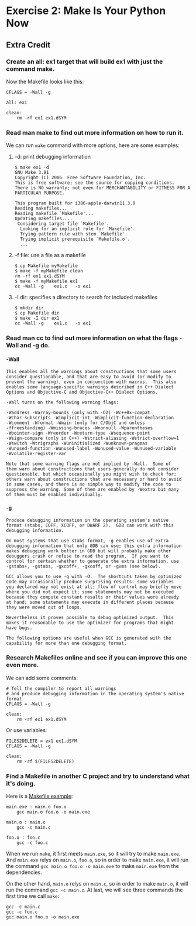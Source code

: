 # Exercise 2: Make Is Your Python Now
## Extra Credit
### Create an all: ex1 target that will build ex1 with just the command make.
Now the Makefile looks like this:
```
CFLAGS = -Wall -g

all: ex1

clean:
	rm -rf ex1 ex1.dSYM
```
### Read man make to find out more information on how to run it.
We can run `make` command with more options, here are some examples:

1. -d: print debugging information

    ```
    $ make ex1 -d
    GNU Make 3.81
    Copyright (C) 2006  Free Software Foundation, Inc.
    This is free software; see the source for copying conditions.
    There is NO warranty; not even for MERCHANTABILITY or FITNESS FOR A
    PARTICULAR PURPOSE.

    This program built for i386-apple-darwin11.3.0
    Reading makefiles...
    Reading makefile `Makefile'...
    Updating makefiles....
     Considering target file `Makefile'.
      Looking for an implicit rule for `Makefile'.
      Trying pattern rule with stem `Makefile'.
      Trying implicit prerequisite `Makefile.o'.
      ...
    ```
2. -f file: use a file as a makefile

    ```
    $ cp Makefile myMakefile
    $ make -f myMakefile clean
    rm -rf ex1 ex1.dSYM
    $ make -f myMakefile ex1
    cc -Wall -g    ex1.c   -o ex1
    ```
3. -I dir: specifies a directory to search for  included  makefiles

    ```
    $ mkdir dir
    $ cp Makefile dir
    $ make -I dir ex1
    cc -Wall -g    ex1.c   -o ex1
    ```

### Read man cc to find out more information on what the flags -Wall and -g do.
#### -Wall
```
This enables all the warnings about constructions that some users
consider questionable, and that are easy to avoid (or modify to
prevent the warning), even in conjunction with macros.  This also
enables some language-specific warnings described in C++ Dialect
Options and Objective-C and Objective-C++ Dialect Options.

-Wall turns on the following warning flags:

-Waddress -Warray-bounds (only with -O2) -Wc++0x-compat
-Wchar-subscripts -Wimplicit-int -Wimplicit-function-declaration
-Wcomment -Wformat -Wmain (only for C/ObjC and unless
-ffreestanding) -Wmissing-braces -Wnonnull -Wparentheses
-Wpointer-sign -Wreorder -Wreturn-type -Wsequence-point
-Wsign-compare (only in C++) -Wstrict-aliasing -Wstrict-overflow=1
-Wswitch -Wtrigraphs -Wuninitialized -Wunknown-pragmas
-Wunused-function -Wunused-label -Wunused-value -Wunused-variable
-Wvolatile-register-var

Note that some warning flags are not implied by -Wall.  Some of
them warn about constructions that users generally do not consider
questionable, but which occasionally you might wish to check for;
others warn about constructions that are necessary or hard to avoid
in some cases, and there is no simple way to modify the code to
suppress the warning. Some of them are enabled by -Wextra but many
of them must be enabled individually.
```
#### -g
```
Produce debugging information in the operating system's native
format (stabs, COFF, XCOFF, or DWARF 2).  GDB can work with this
debugging information.

On most systems that use stabs format, -g enables use of extra
debugging information that only GDB can use; this extra information
makes debugging work better in GDB but will probably make other
debuggers crash or refuse to read the program.  If you want to
control for certain whether to generate the extra information, use
-gstabs+, -gstabs, -gxcoff+, -gxcoff, or -gvms (see below).

GCC allows you to use -g with -O.  The shortcuts taken by optimized
code may occasionally produce surprising results: some variables
you declared may not exist at all; flow of control may briefly move
where you did not expect it; some statements may not be executed
because they compute constant results or their values were already
at hand; some statements may execute in different places because
they were moved out of loops.

Nevertheless it proves possible to debug optimized output.  This
makes it reasonable to use the optimizer for programs that might
have bugs.

The following options are useful when GCC is generated with the
capability for more than one debugging format.
```
### Research Makefiles online and see if you can improve this one even more.
We can add some comments:
```
# Tell the compiler to report all warnings 
# and produce debugging information in the operating system's native format
CFLAGS = -Wall -g

clean:
	rm -rf ex1 ex1.dSYM
```
Or use variables:
```
FILES2DELETE = ex1 ex1.dSYM
CFLAGS = -Wall -g

clean:
	rm -rf $(FILES2DELETE)
```
### Find a Makefile in another C project and try to understand what it's doing.
Here is a [Makefile example](http://www.delorie.com/djgpp/doc/ug/larger/makefiles.html):
```
main.exe : main.o foo.o
	gcc main.o foo.o -o main.exe

main.o : main.c
	gcc -c main.c

foo.o : foo.c
	gcc -c foo.c
```
When we run `make`, it first meets `main.exe`, so it will try to make `main.exe`. And `main.exe` relys on `main.o`, `foo.o`, so in order to make `main.exe`, it will run the command `gcc main.o foo.o -o main.exe` to make `main.exe` from the dependencies.

On the other hand, `main.o` relys on `main.c`, so in order to make `main.o`, it will run the command `gcc -c main.c`. At last, we will see three commands the first time we call `make`:
```
gcc -c main.c
gcc -c foo.c
gcc main.o foo.o -o main.exe
```
